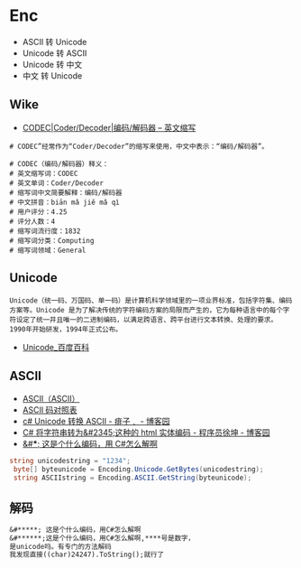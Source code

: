# Enc

- ASCII 转 Unicode
- Unicode 转 ASCII
- Unicode 转 中文
- 中文 转 Unicode

## Wike

- [CODEC|Coder/Decoder|编码/解码器 &#8211; 英文缩写](https://www.aoetc.com/CODEC_Coder_Decoder/)

```shell
# CODEC”经常作为“Coder/Decoder”的缩写来使用，中文中表示：“编码/解码器”。

# CODEC（编码/解码器）释义：
# 英文缩写词：CODEC
# 英文单词：Coder/Decoder
# 缩写词中文简要解释：编码/解码器
# 中文拼音：biān mǎ jiě mǎ qì
# 用户评分：4.25
# 评分人数：4
# 缩写词流行度：1832
# 缩写词分类：Computing
# 缩写词领域：General
```

## Unicode

```text
Unicode（统一码、万国码、单一码）是计算机科学领域里的一项业界标准，包括字符集、编码方案等。Unicode 是为了解决传统的字符编码方案的局限而产生的，它为每种语言中的每个字符设定了统一并且唯一的二进制编码，以满足跨语言、跨平台进行文本转换、处理的要求。1990年开始研发，1994年正式公布。
```

- [Unicode\_百度百科](https://baike.baidu.com/item/Unicode/750500?fr=aladdin)

## ASCII

- [ASCII（ASCII）](https://baike.baidu.com/item/ASCII/309296?fr=aladdin)
- [ASCII 码对照表](http://tool.oschina.net/commons?type=4)
- [c# Unicode 转换 ASCII - 痱子﹑ - 博客园](https://www.cnblogs.com/yuanzijian-ruiec/p/9720747.html)
- [C# 将字符串转为&amp;#2345;这种的 html 实体编码 - 程序员徐坤 - 博客园](https://www.cnblogs.com/xuxiaoshuan/p/4921051.html)
- [&#**\***; 这是个什么编码，用 C#怎么解啊](https://zhidao.baidu.com/question/582678036.html)

```C#
string unicodestring = "1234";
 byte[] byteunicode = Encoding.Unicode.GetBytes(unicodestring);
 string ASCIIstring = Encoding.ASCII.GetString(byteunicode);
```

## 解码

```txt
&#*****; 这是个什么编码，用C#怎么解啊
&#******;这是个什么编码，用C#怎么解啊,****号是数字，
是unicode吗。有专门的方法解码
我发现直接((char)24247).ToString();就行了
```
